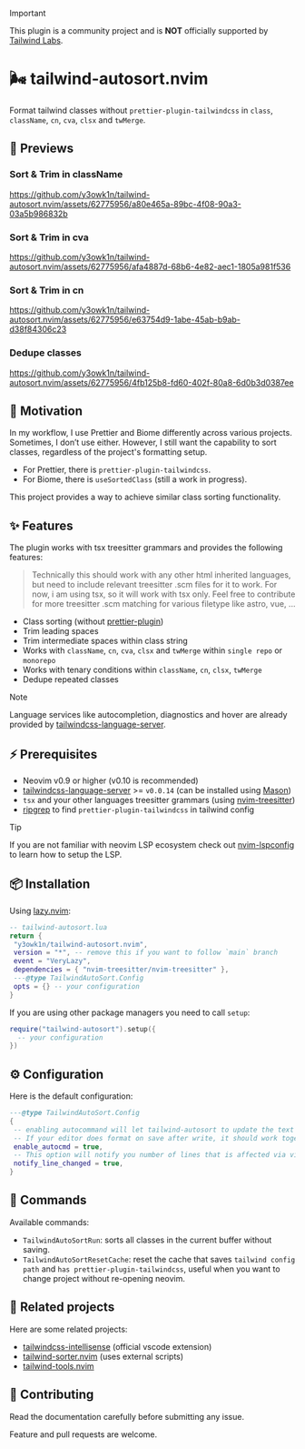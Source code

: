 > [!IMPORTANT]
> This plugin is a community project and is **NOT** officially supported by [Tailwind Labs](https://github.com/tailwindlabs).

# 🌬️ tailwind-autosort.nvim

Format tailwind classes without `prettier-plugin-tailwindcss` in `class`, `className`, `cn`, `cva`, `clsx` and `twMerge`.

## 👀 Previews

### Sort & Trim in className

<https://github.com/y3owk1n/tailwind-autosort.nvim/assets/62775956/a80e465a-89bc-4f08-90a3-03a5b986832b>

### Sort & Trim in cva

<https://github.com/y3owk1n/tailwind-autosort.nvim/assets/62775956/afa4887d-68b6-4e82-aec1-1805a981f536>

### Sort & Trim in cn

<https://github.com/y3owk1n/tailwind-autosort.nvim/assets/62775956/e63754d9-1abe-45ab-b9ab-d38f84306c23>

### Dedupe classes

<https://github.com/y3owk1n/tailwind-autosort.nvim/assets/62775956/4fb125b8-fd60-402f-80a8-6d0b3d0387ee>

## 💭 Motivation

In my workflow, I use Prettier and Biome differently across various projects. Sometimes, I don’t use either. However, I still want the capability to sort classes, regardless of the project's formatting setup.

- For Prettier, there is `prettier-plugin-tailwindcss`.
- For Biome, there is `useSortedClass` (still a work in progress).

This project provides a way to achieve similar class sorting functionality.

## ✨ Features

The plugin works with tsx treesitter grammars and provides the following features:

> Technically this should work with any other html inherited languages, but need to include relevant treesitter .scm files for it to work.
> For now, i am using tsx, so it will work with tsx only. Feel free to contribute for more treesitter .scm matching for various filetype like astro, vue, ...

- Class sorting (without [prettier-plugin](https://github.com/tailwindlabs/prettier-plugin-tailwindcss))
- Trim leading spaces
- Trim intermediate spaces within class string
- Works with `className`, `cn`, `cva`, `clsx` and `twMerge` within `single repo` or `monorepo`
- Works with tenary conditions within `className`, `cn`, `clsx`, `twMerge`
- Dedupe repeated classes

> [!NOTE]
> Language services like autocompletion, diagnostics and hover are already provided by [tailwindcss-language-server](https://github.com/tailwindlabs/tailwindcss-intellisense/tree/master/packages/tailwindcss-language-server).

## ⚡️ Prerequisites

- Neovim v0.9 or higher (v0.10 is recommended)
- [tailwindcss-language-server](https://github.com/tailwindlabs/tailwindcss-intellisense/tree/master/packages/tailwindcss-language-server) >= `v0.0.14` (can be installed using [Mason](https://github.com/williamboman/mason.nvim))
- `tsx` and your other languages treesitter grammars (using [nvim-treesitter](https://github.com/nvim-treesitter/nvim-treesitter))
- [ripgrep](https://github.com/BurntSushi/ripgrep) to find `prettier-plugin-tailwindcss` in tailwind config

> [!TIP]
> If you are not familiar with neovim LSP ecosystem check out [nvim-lspconfig](https://github.com/neovim/nvim-lspconfig) to learn how to setup the LSP.

## 📦 Installation

Using [lazy.nvim](https://github.com/folke/lazy.nvim):

```lua
-- tailwind-autosort.lua
return {
 "y3owk1n/tailwind-autosort.nvim",
 version = "*", -- remove this if you want to follow `main` branch
 event = "VeryLazy",
 dependencies = { "nvim-treesitter/nvim-treesitter" },
 ---@type TailwindAutoSort.Config
 opts = {} -- your configuration
}
```

If you are using other package managers you need to call `setup`:

```lua
require("tailwind-autosort").setup({
  -- your configuration
})
```

## ⚙️ Configuration

Here is the default configuration:

```lua
---@type TailwindAutoSort.Config
{
 -- enabling autocommand will let tailwind-autosort to update the text at 'BufWritePre'
 -- If your editor does format on save after write, it should work together
 enable_autocmd = true,
 -- This option will notify you number of lines that is affected via vim.notify
 notify_line_changed = true,
}
```

## 🚀 Commands

Available commands:

- `TailwindAutoSortRun`: sorts all classes in the current buffer without saving.
- `TailwindAutoSortResetCache`: reset the cache that saves `tailwind config path` and `has prettier-plugin-tailwindcss`, useful when you want to change project without re-opening neovim.

## 🔭 Related projects

Here are some related projects:

- [tailwindcss-intellisense](https://github.com/tailwindlabs/tailwindcss-intellisense) (official vscode extension)
- [tailwind-sorter.nvim](https://github.com/laytan/tailwind-sorter.nvim) (uses external scripts)
- [tailwind-tools.nvim](https://github.com/luckasRanarison/tailwind-tools.nvim)

## 🤝 Contributing

Read the documentation carefully before submitting any issue.

Feature and pull requests are welcome.
